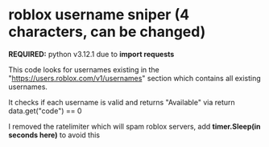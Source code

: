 # roblox username sniper (4 characters, can be changed)
**REQUIRED:** python v3.12.1 due to **import requests**

This code looks for usernames existing in the "https://users.roblox.com/v1/usernames" section which contains all existing usernames.

It checks if each username is valid and returns "Available" via return data.get("code") == 0


I removed the ratelimiter which will spam roblox servers, add **timer.Sleep(in seconds here)** to avoid this
